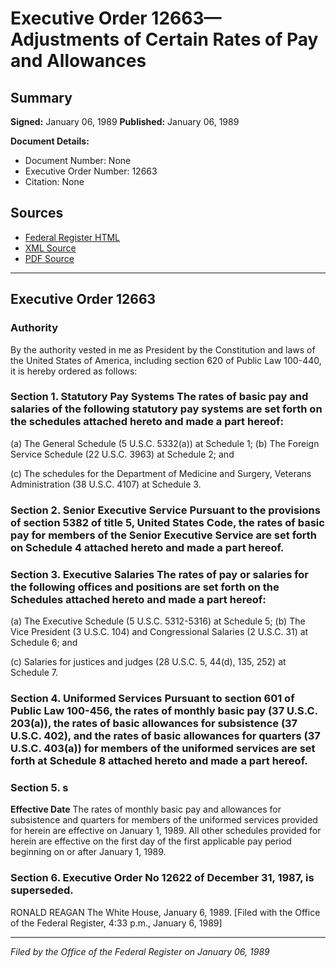 # Executive Order 12663—Adjustments of Certain Rates of Pay and Allowances

## Summary

**Signed:** January 06, 1989
**Published:** January 06, 1989

**Document Details:**
- Document Number: None
- Executive Order Number: 12663
- Citation: None

## Sources
- [Federal Register HTML](https://www.presidency.ucsb.edu/documents/executive-order-12663-adjustments-certain-rates-pay-and-allowances)
- [XML Source](None)
- [PDF Source](None)

---

## Executive Order 12663

### Authority

By the authority vested in me as President by the Constitution and laws of the United States of America, including section 620 of Public Law 100-440, it is hereby ordered as follows:
### Section 1. Statutory Pay Systems The rates of basic pay and salaries of the following statutory pay systems are set forth on the schedules attached hereto and made a part hereof:

(a) The General Schedule (5 U.S.C. 5332(a)) at Schedule 1;
(b) The Foreign Service Schedule (22 U.S.C. 3963) at Schedule 2; and

(c) The schedules for the Department of Medicine and Surgery, Veterans Administration (38 U.S.C. 4107) at Schedule 3.
### Section 2. Senior Executive Service Pursuant to the provisions of section 5382 of title 5, United States Code, the rates of basic pay for members of the Senior Executive Service are set forth on Schedule 4 attached hereto and made a part hereof.

### Section 3. Executive Salaries The rates of pay or salaries for the following offices and positions are set forth on the Schedules attached hereto and made a part hereof:

(a) The Executive Schedule (5 U.S.C. 5312-5316) at Schedule 5;
(b) The Vice President (3 U.S.C. 104) and Congressional Salaries (2 U.S.C. 31) at Schedule 6; and

(c) Salaries for justices and judges (28 U.S.C. 5, 44(d), 135, 252) at Schedule 7.
### Section 4. Uniformed Services Pursuant to section 601 of Public Law 100-456, the rates of monthly basic pay (37 U.S.C. 203(a)), the rates of basic allowances for subsistence (37 U.S.C. 402), and the rates of basic allowances for quarters (37 U.S.C. 403(a)) for members of the uniformed services are set forth at Schedule 8 attached hereto and made a part hereof.

### Section 5. s

**Effective Date**
 The rates of monthly basic pay and allowances for subsistence and quarters for members of the uniformed services provided for herein are effective on January 1, 1989. All other schedules provided for herein are effective on the first day of the first applicable pay period beginning on or after January 1, 1989.

### Section 6. Executive Order No 12622 of December 31, 1987, is superseded.

RONALD REAGAN
The White House,
January 6, 1989.
[Filed with the Office of the Federal Register, 4:33 p.m., January 6, 1989]

---

*Filed by the Office of the Federal Register on January 06, 1989*
